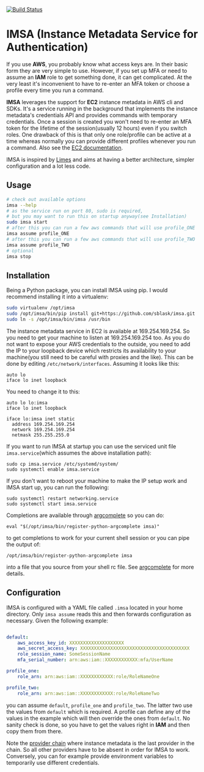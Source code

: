 [![Build Status](https://travis-ci.org/sblask/imsa.svg?branch=master)](https://travis-ci.org/sblask/imsa)

IMSA (Instance Metadata Service for Authentication)
===================================================

If you use **AWS**, you probably know what access keys are. In their basic form
they are very simple to use. However, if you set up MFA or need to assume an
**IAM** role to get something done, it can get complicated. At the very least
it's inconvenient to have to re-enter an MFA token or choose a profile every
time you run a command.

**IMSA** leverages the support for **EC2** instance metadata in AWS cli and
SDKs.  It's a service running in the background that implements the instance
metadata's credentials API and provides commands with temporary credentials.
Once a session is created you won't need to re-enter an MFA token for the
lifetime of the session(usually 12 hours) even if you switch roles. One
drawback of this is that only one role/profile can be active at a time whereas
normally you can provide different profiles whenever you run a command. Also
see the [EC2 documentation](https://docs.aws.amazon.com/AWSEC2/latest/UserGuide/iam-roles-for-amazon-ec2.html#instance-metadata-security-credentials).

IMSA is inspired by [Limes](https://github.com/otm/limes) and aims at having a
better architecture, simpler configuration and a lot less code.

Usage
-----

```bash
# check out available options
imsa --help
# as the service run on port 80, sudo is required,
# but you may want to run this on startup anyway(see Installation)
sudo imsa start
# after this you can run a few aws commands that will use profile_ONE
imsa assume profile_ONE
# after this you can run a few aws commands that will use profile_TWO
imsa assume profile_TWO
# optional
imsa stop
```

Installation
------------

Being a Python package, you can install IMSA using pip. I would recommend
installing it into a virtualenv:

```bash
sudo virtualenv /opt/imsa
sudo /opt/imsa/bin/pip install git+https://github.com/sblask/imsa.git
sudo ln -s /opt/imsa/bin/imsa /usr/bin

```

The instance metadata service in EC2 is available at 169.254.169.254. So you
need to get your machine to listen at 169.254.169.254 too. As you do not want
to expose your AWS credentials to the outside, you need to add the IP to your
loopback device which restricts its availability to your machine(you still need
to be careful with proxies and the like). This can be done by editing
`/etc/network/interfaces`. Assuming it looks like this:

```
auto lo
iface lo inet loopback
```

You need to change it to this:

```
auto lo lo:imsa
iface lo inet loopback

iface lo:imsa inet static
  address 169.254.169.254
  network 169.254.169.254
  netmask 255.255.255.0
```

If you want to run IMSA at startup you can use the serviced unit file
`imsa.service`(which assumes the above installation path):

```
sudo cp imsa.service /etc/systemd/system/
sudo systemctl enable imsa.service
```

If you don't want to reboot your machine to make the IP setup work and IMSA
start up, you can run the following:

```
sudo systemctl restart networking.service
sudo systemctl start imsa.service
```

Completions are available through
[argcomplete](https://pypi.org/project/argcomplete/) so you can do:

```
eval "$(/opt/imsa/bin/register-python-argcomplete imsa)"
```

to get completions to work for your current shell session or you can pipe the
output of:

```
/opt/imsa/bin/register-python-argcomplete imsa
```

into a file that you source from your shell rc file. See
[argcomplete](https://pypi.org/project/argcomplete/) for more details.


Configuration
-------------

IMSA is configured with a YAML file called `.imsa` located in your home
directory. Only `imsa assume` reads this and then forwards configuration as
necessary. Given the following example:

```yaml

default:
    aws_access_key_id: XXXXXXXXXXXXXXXXXXXX
    aws_secret_access_key: XXXXXXXXXXXXXXXXXXXXXXXXXXXXXXXXXXXXXXXX
    role_session_name: SomeSessionName
    mfa_serial_number: arn:aws:iam::XXXXXXXXXXXX:mfa/UserName

profile_one:
    role_arn: arn:aws:iam::XXXXXXXXXXXX:role/RoleNameOne

profile_two:
    role_arn: arn:aws:iam::XXXXXXXXXXXX:role/RoleNameTwo
```

you can assume `default`, `profile_one` and `profile_two`. The latter two use
the values from `default` which is required. A profile can define any of the
values in the example which will then override the ones from `default`. No
sanity check is done, so you have to get the values right in **IAM** and then
copy them from there.

Note the [provider chain](https://docs.aws.amazon.com/cli/latest/userguide/cli-chap-getting-started.html#config-settings-and-precedence)
where instance metadata is the last provider in the chain. So all other
providers have to be absent in order for IMSA to work.  Conversely, you can for
example provide environment variables to temporarily use different credentials.
